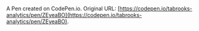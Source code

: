 # 

A Pen created on CodePen.io. Original URL: [https://codepen.io/tabrooks-analytics/pen/ZEyeaBO](https://codepen.io/tabrooks-analytics/pen/ZEyeaBO).


